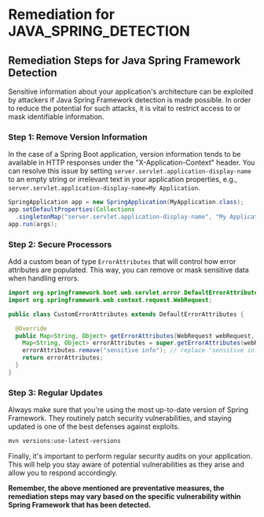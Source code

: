 # Remediation for JAVA_SPRING_DETECTION

## Remediation Steps for Java Spring Framework Detection

Sensitive information about your application's architecture can be exploited by attackers if Java Spring Framework detection is made possible. In order to reduce the potential for such attacks, it is vital to restrict access to or mask identifiable information.

### Step 1: Remove Version Information

In the case of a Spring Boot application, version information tends to be available in HTTP responses under the "X-Application-Context" header. You can resolve this issue by setting `server.servlet.application-display-name` to an empty string or irrelevant text in your application properties, e.g., `server.servlet.application-display-name=My Application`.

```java
SpringApplication app = new SpringApplication(MyApplication.class);
app.setDefaultProperties(Collections
  .singletonMap("server.servlet.application-display-name", "My Application"));
app.run(args);
```

### Step 2: Secure Processors

Add a custom bean of type `ErrorAttributes` that will control how error attributes are populated. This way, you can remove or mask sensitive data when handling errors.

```java
import org.springframework.boot.web.servlet.error.DefaultErrorAttributes;
import org.springframework.web.context.request.WebRequest;

public class CustomErrorAttributes extends DefaultErrorAttributes {

  @Override
  public Map<String, Object> getErrorAttributes(WebRequest webRequest, boolean includeStackTrace) {
    Map<String, Object> errorAttributes = super.getErrorAttributes(webRequest, includeStackTrace);
    errorAttributes.remove("sensitive info"); // replace "sensitive info" with actual sensitive data key
    return errorAttributes;
  }
}
```

### Step 3: Regular Updates

Always make sure that you're using the most up-to-date version of Spring Framework. They routinely patch security vulnerabilities, and staying updated is one of the best defenses against exploits.

```bash
mvn versions:use-latest-versions
```

Finally, it's important to perform regular security audits on your application. This will help you stay aware of potential vulnerabilities as they arise and allow you to respond accordingly.

**Remember, the above mentioned are preventative measures, the remediation steps may vary based on the specific vulnerability within Spring Framework that has been detected.**